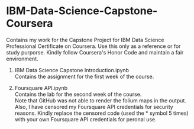 # IBM-Data-Science-Capstone-Coursera
Contains my work for the Capstone Project for IBM Data Science Professional Certificate on Coursera. Use this only as a reference or for study purporse. Kindly follow Coursera's Honor Code and maintain a fair environment. 

1. IBM Data Science Capstone Introduction.ipynb 
<br>Contains the assignment for the first week of the course.

2. Foursquare API.ipynb
<br>Contains the lab for the second week of the course.
<br>Note that GitHub was not able to render the folium maps in the output. Also, I have censored my Foursquare API credentials for security reasons. Kindly replace the censored code (used the * symbol 5 times) with your own Foursquare API credentials for peronal use.    
